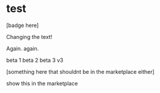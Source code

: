 # test

<!-- statamic:hide -->
[badge here]
<!-- /statamic:hide -->

Changing the text!

Again. again.

beta 1
beta 2
beta 3
v3

<!-- statamic:hide -->
[something here that shouldnt be in the marketplace either]
<!-- /statamic:hide -->

show this in the marketplace
